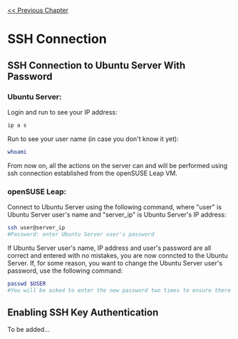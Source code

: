 [<< Previous Chapter](https://github.com/sorokvja/linux-net-playground/blob/main/baseline/manual_basic_setup.md)
# SSH Connection
## SSH Connection to Ubuntu Server With Password
### Ubuntu Server:
Login and run to see your IP address: 
```bash 
ip a s
```
Run to see your user name (in case you don't know it yet): 
```bash 
whoami
```
From now on, all the actions on the server can and will be performed using ssh connection established from the openSUSE Leap VM. 
### openSUSE Leap:
Connect to Ubuntu Server using the following command, where "user" is Ubuntu Server user's name and "server_ip" is Ubuntu Server's IP address: 
```bash
ssh user@server_ip
#Password: enter Ubuntu Server user's password 
```
If Ubuntu Server user's name, IP address and user's password are all correct and entered with no mistakes, you are now conncted to the Ubuntu Server. 
If, for some reason, you want to change the Ubuntu Server user's password, use the following command:
```bash
passwd $USER
#You will be asked to enter the new password two times to ensure there is no mistake while entering.
```
## Enabling SSH Key Authentication 
To be added...
